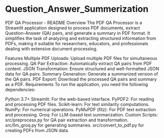 # Question_Answer_Summerization

PDF QA Processor - README
Overview
The PDF QA Processor is a Streamlit application designed to process PDF documents, extract Question-Answer (QA) pairs, and generate a summary in PDF format. It simplifies the task of analyzing and extracting structured information from PDFs, making it suitable for researchers, educators, and professionals dealing with extensive document processing.

Features
Multiple PDF Uploads: Upload multiple PDF files for simultaneous processing.
QA Pair Extraction: Automatically extract QA pairs from PDF content.
JSON Transformation: Ensure structured and well-formatted JSON data for QA pairs.
Summary Generation: Generate a summarized version of the QA pairs.
PDF Export: Download the processed QA pairs and summary as a PDF.
Requirements
To run the application, you need the following dependencies:

Python 3.7+
Streamlit: For the web-based interface.
PyPDF2: For reading and processing PDF files.
Scikit-learn: For text similarity computations.
NumPy: For numerical operations.
PyMuPDF (fitz): For PDF text extraction and processing.
Groq: For LLM-based text summarization.
Custom Scripts:
src/preprocess.py for QA pair extraction and transformation.
src/llm_groq.py for generating summaries.
src/convert_to_pdf.py for creating PDFs from JSON data.
